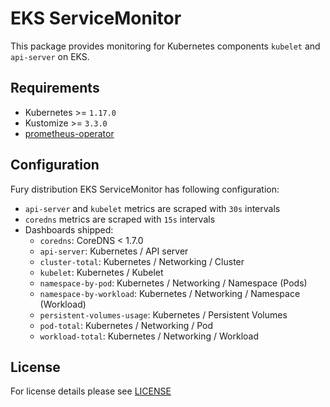 # EKS ServiceMonitor

This package provides monitoring for Kubernetes components `kubelet` and
`api-server` on EKS.

## Requirements

- Kubernetes >= `1.17.0`
- Kustomize >= `3.3.0`
- [prometheus-operator](../../prometheus-operator)

## Configuration

Fury distribution EKS ServiceMonitor has following configuration:

- `api-server` and `kubelet` metrics are scraped with `30s` intervals
- `coredns` metrics are scraped with `15s` intervals
- Dashboards shipped:
  - `coredns`: CoreDNS < 1.7.0
  - `api-server`: Kubernetes / API server
  - `cluster-total`: Kubernetes / Networking / Cluster
  - `kubelet`: Kubernetes / Kubelet
  - `namespace-by-pod`: Kubernetes / Networking / Namespace (Pods)
  - `namespace-by-workload`: Kubernetes / Networking / Namespace (Workload)
  - `persistent-volumes-usage`: Kubernetes / Persistent Volumes
  - `pod-total`: Kubernetes / Networking / Pod
  - `workload-total`: Kubernetes / Networking / Workload

## License

For license details please see [LICENSE](../../../LICENSE)
